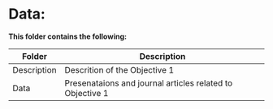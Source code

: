 # Data:

**This folder contains the following:**

Folder |  Description
--- | ---
Description | Descrition of the Objective 1
Data | Presenataions and journal articles related to Objective 1

